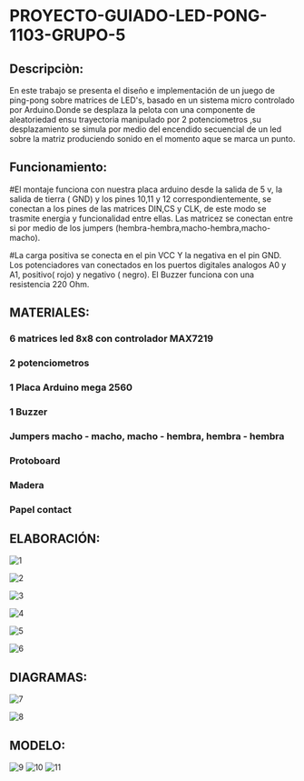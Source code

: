 # PROYECTO-GUIADO-LED-PONG-1103-GRUPO-5


## Descripciòn:

En este trabajo se presenta el diseño e implementación de un juego de ping-pong sobre matrices de LED's, basado en un sistema micro controlado por Arduino.Donde se desplaza la pelota con una componente de aleatoriedad ensu trayectoria manipulado por 2 potenciometros ,su desplazamiento se simula por medio del encendido secuencial de un led sobre la matriz produciendo sonido en el momento aque se marca un punto.

## Funcionamiento:

#El montaje funciona con nuestra placa arduino desde la salida de 5 v,  la salida de tierra ( GND) y los pines 10,11 y 12 correspondientemente, se conectan a los pines de las matrices DIN,CS y CLK, de este modo se trasmite energia y funcionalidad entre ellas. Las matricez se conectan entre si por medio de los jumpers (hembra-hembra,macho-hembra,macho-macho).

#La carga positiva se conecta en el pin VCC Y la negativa en el pin GND. Los potenciadores van conectados en los puertos digitales analogos A0 y A1, positivo( rojo) y negativo ( negro). El Buzzer funciona con una resistencia 220 Ohm.


## MATERIALES:

### 6 matrices led 8x8 con controlador MAX7219

### 2 potenciometros

### 1 Placa Arduino mega 2560

### 1 Buzzer

### Jumpers macho - macho, macho - hembra, hembra - hembra

### Protoboard

### Madera

### Papel contact 


## ELABORACIÓN:


![1](https://github.com/colegio-seminario-diocesano-de-duitama/PROYECTO-GUIADO-LED-PONG-1103-GRUPO-5/blob/master/IMAGES/WhatsApp%20Image%202019-03-21%20at%2012.00.10%20PM.jpeg)

![2](https://github.com/colegio-seminario-diocesano-de-duitama/PROYECTO-GUIADO-LED-PONG-1103-GRUPO-5/blob/master/IMAGES/WhatsApp%20Image%202019-03-21%20at%2012.00.11%20PM%20(1).jpeg)

![3](https://github.com/colegio-seminario-diocesano-de-duitama/PROYECTO-GUIADO-LED-PONG-1103-GRUPO-5/blob/master/IMAGES/WhatsApp%20Image%202019-03-21%20at%2012.00.11%20PM.jpeg)

![4](https://github.com/colegio-seminario-diocesano-de-duitama/PROYECTO-GUIADO-LED-PONG-1103-GRUPO-5/blob/master/IMAGES/WhatsApp%20Image%202019-03-20%20at%208.00.04%20PM.jpeg)

![5](https://github.com/colegio-seminario-diocesano-de-duitama/PROYECTO-GUIADO-LED-PONG-1103-GRUPO-5/blob/master/IMAGES/WhatsApp%20Image%202019-03-20%20at%208.00.07%20PM.jpeg)

![6](https://github.com/colegio-seminario-diocesano-de-duitama/PROYECTO-GUIADO-LED-PONG-1103-GRUPO-5/blob/master/IMAGES/WhatsApp%20Image%202019-03-20%20at%208.06.05%20PM.jpeg)

## DIAGRAMAS:

![7](https://github.com/colegio-seminario-diocesano-de-duitama/PROYECTO-GUIADO-LED-PONG-1103-GRUPO-5/blob/master/IMAGES/Untitled%20Sketch.fzz%20valeria_bb.png)

![8](https://github.com/colegio-seminario-diocesano-de-duitama/PROYECTO-GUIADO-LED-PONG-1103-GRUPO-5/blob/master/IMAGES/Untitled%20Sketch.fzz%20valeria_esquem%C3%A1tico.png)

## MODELO:

![9](https://github.com/colegio-seminario-diocesano-de-duitama/PROYECTO-GUIADO-LED-PONG-1103-GRUPO-5/blob/master/IMAGES/lalalaal.png)
![10](https://github.com/colegio-seminario-diocesano-de-duitama/PROYECTO-GUIADO-LED-PONG-1103-GRUPO-5/blob/master/IMAGES/LILILI.png) 
![11](https://github.com/colegio-seminario-diocesano-de-duitama/PROYECTO-GUIADO-LED-PONG-1103-GRUPO-5/blob/master/IMAGES/LULULU.png)




